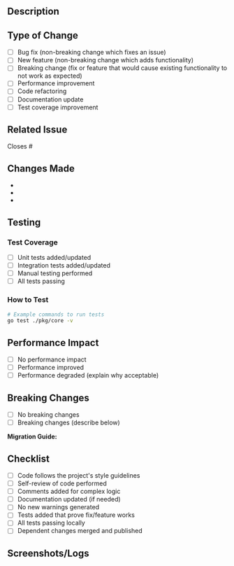 ## Description

<!-- Provide a brief description of the changes in this PR -->

## Type of Change

<!-- Mark relevant items with an [x] -->

- [ ] Bug fix (non-breaking change which fixes an issue)
- [ ] New feature (non-breaking change which adds functionality)
- [ ] Breaking change (fix or feature that would cause existing functionality to not work as expected)
- [ ] Performance improvement
- [ ] Code refactoring
- [ ] Documentation update
- [ ] Test coverage improvement

## Related Issue

<!-- Link to the issue this PR addresses -->

Closes #

## Changes Made

<!-- List the main changes made in this PR -->

- 
- 
- 

## Testing

<!-- Describe the tests you ran and how to reproduce them -->

### Test Coverage

- [ ] Unit tests added/updated
- [ ] Integration tests added/updated
- [ ] Manual testing performed
- [ ] All tests passing

### How to Test

```bash
# Example commands to run tests
go test ./pkg/core -v
```

## Performance Impact

<!-- If applicable, describe performance implications -->

- [ ] No performance impact
- [ ] Performance improved
- [ ] Performance degraded (explain why acceptable)

## Breaking Changes

<!-- If this is a breaking change, describe what breaks and migration path -->

- [ ] No breaking changes
- [ ] Breaking changes (describe below)

**Migration Guide:**
<!-- If breaking changes exist, provide migration instructions -->

## Checklist

- [ ] Code follows the project's style guidelines
- [ ] Self-review of code performed
- [ ] Comments added for complex logic
- [ ] Documentation updated (if needed)
- [ ] No new warnings generated
- [ ] Tests added that prove fix/feature works
- [ ] All tests passing locally
- [ ] Dependent changes merged and published

## Screenshots/Logs

<!-- If applicable, add screenshots or log outputs -->